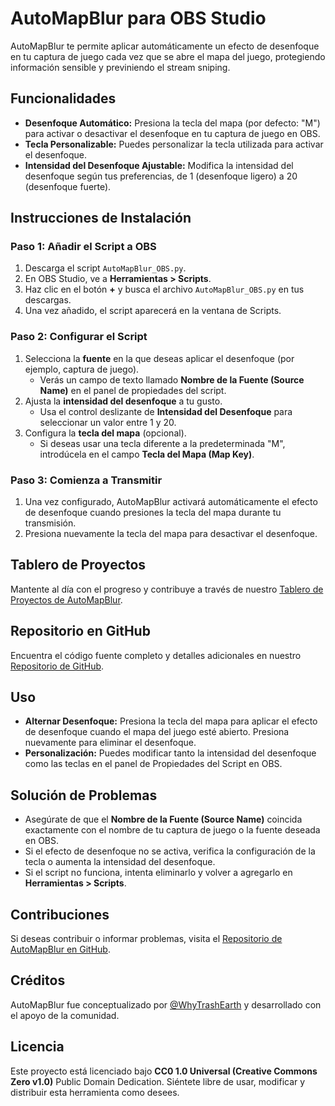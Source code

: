 # AutoMapBlur para OBS Studio

AutoMapBlur te permite aplicar automáticamente un efecto de desenfoque en tu captura de juego cada vez que se abre el mapa del juego, protegiendo información sensible y previniendo el stream sniping.

## Funcionalidades
- **Desenfoque Automático:** Presiona la tecla del mapa (por defecto: "M") para activar o desactivar el desenfoque en tu captura de juego en OBS.
- **Tecla Personalizable:** Puedes personalizar la tecla utilizada para activar el desenfoque.
- **Intensidad del Desenfoque Ajustable:** Modifica la intensidad del desenfoque según tus preferencias, de 1 (desenfoque ligero) a 20 (desenfoque fuerte).

## Instrucciones de Instalación

### Paso 1: Añadir el Script a OBS
1. Descarga el script `AutoMapBlur_OBS.py`.
2. En OBS Studio, ve a **Herramientas > Scripts**.
3. Haz clic en el botón **+** y busca el archivo `AutoMapBlur_OBS.py` en tus descargas.
4. Una vez añadido, el script aparecerá en la ventana de Scripts.

### Paso 2: Configurar el Script
1. Selecciona la **fuente** en la que deseas aplicar el desenfoque (por ejemplo, captura de juego).
   - Verás un campo de texto llamado **Nombre de la Fuente (Source Name)** en el panel de propiedades del script.
2. Ajusta la **intensidad del desenfoque** a tu gusto.
   - Usa el control deslizante de **Intensidad del Desenfoque** para seleccionar un valor entre 1 y 20.
3. Configura la **tecla del mapa** (opcional).
   - Si deseas usar una tecla diferente a la predeterminada "M", introdúcela en el campo **Tecla del Mapa (Map Key)**.

### Paso 3: Comienza a Transmitir
1. Una vez configurado, AutoMapBlur activará automáticamente el efecto de desenfoque cuando presiones la tecla del mapa durante tu transmisión.
2. Presiona nuevamente la tecla del mapa para desactivar el desenfoque.

## Tablero de Proyectos
Mantente al día con el progreso y contribuye a través de nuestro [Tablero de Proyectos de AutoMapBlur](https://github.com/users/WhyTrashEarth/projects/1).

## Repositorio en GitHub
Encuentra el código fuente completo y detalles adicionales en nuestro [Repositorio de GitHub](https://github.com/WhyTrashEarth/AUTOMAPBLUR).

## Uso
- **Alternar Desenfoque:** Presiona la tecla del mapa para aplicar el efecto de desenfoque cuando el mapa del juego esté abierto. Presiona nuevamente para eliminar el desenfoque.
- **Personalización:** Puedes modificar tanto la intensidad del desenfoque como las teclas en el panel de Propiedades del Script en OBS.

## Solución de Problemas
- Asegúrate de que el **Nombre de la Fuente (Source Name)** coincida exactamente con el nombre de tu captura de juego o la fuente deseada en OBS.
- Si el efecto de desenfoque no se activa, verifica la configuración de la tecla o aumenta la intensidad del desenfoque.
- Si el script no funciona, intenta eliminarlo y volver a agregarlo en **Herramientas > Scripts**.

## Contribuciones
Si deseas contribuir o informar problemas, visita el [Repositorio de AutoMapBlur en GitHub](https://github.com/WhyTrashEarth/AUTOMAPBLUR).

## Créditos
AutoMapBlur fue conceptualizado por [@WhyTrashEarth](https://x.com/WhyTrashEarth) y desarrollado con el apoyo de la comunidad.

## Licencia
Este proyecto está licenciado bajo **CC0 1.0 Universal (Creative Commons Zero v1.0)** Public Domain Dedication. Siéntete libre de usar, modificar y distribuir esta herramienta como desees.
